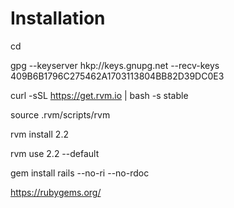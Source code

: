 # Installation

cd

gpg --keyserver hkp://keys.gnupg.net --recv-keys 409B6B1796C275462A1703113804BB82D39DC0E3

curl -sSL https://get.rvm.io | bash -s stable

source .rvm/scripts/rvm

rvm install 2.2

rvm use 2.2 --default

gem install rails --no-ri --no-rdoc










https://rubygems.org/
